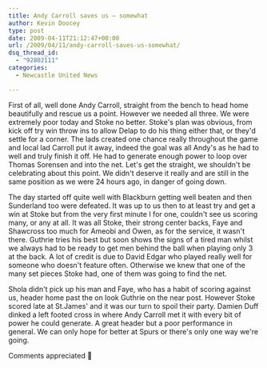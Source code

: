 ```yaml
---
title: Andy Carroll saves us – somewhat
author: Kevin Doocey
type: post
date: 2009-04-11T21:12:47+00:00
url: /2009/04/11/andy-carroll-saves-us-somewhat/
dsq_thread_id:
  - "92802111"
categories:
  - Newcastle United News

---
```

First of all, well done Andy Carroll, straight from the bench to head home beautifully and rescue us a point. However we needed all three. We were extremely poor today and Stoke no better. Stoke's plan was obvious, from kick off try win throw ins to allow Delap to do his thing either that, or they'd settle for a corner. The lads created one chance really throughout the game and local lad Carroll put it away, indeed the goal was all Andy's as he had to well and truly finish it off. He had to generate enough power to loop over Thomas Sorensen and into the net. Let's get the straight, we shouldn't be celebrating about this point. We didn't deserve it really and are still in the same position as we were 24 hours ago, in danger of going down.

The day started off quite well with Blackburn getting well beaten and then Sunderland too were defeated. It was up to us then to at least try and get a win at Stoke but from the very first minute I for one, couldn't see us scoring many, or any at all. It was all Stoke, their strong center backs, Faye and Shawcross too much for Ameobi and Owen, as for the service, it wasn't there. Guthrie tries his best but soon shows the signs of a tired man whilst we always had to be ready to get men behind the ball when playing only 3 at the back. A lot of credit is due to David Edgar who played really well for someone who doesn't feature often. Otherwise we knew that one of the many set pieces Stoke had, one of them was going to find the net.

Shola didn't pick up his man and Faye, who has a habit of scoring against us, header home past the on look Guthrie on the near post. However Stoke scored late at St.James' and it was our turn to spoil their party. Damien Duff dinked a left footed cross in where Andy Carroll met it with every bit of power he could generate. A great header but a poor performance in general. We can only hope for better at Spurs or there's only one way we're going.

Comments appreciated 🙂
